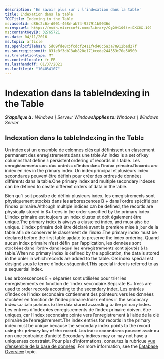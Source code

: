```yaml
---
description: 'En savoir plus sur : l’indexation dans la table'
title: Indexation dans la table
TOCTitle: Indexing in the Table
ms:assetid: d86c2c6b-d001-468d-ab74-937911b0036d
ms:mtpsurl: https://msdn.microsoft.com/library/Gg294106(v=EXCHG.10)
ms:contentKeyID: 32765721
ms.date: 04/11/2016
ms.topic: article
ms.openlocfilehash: 5d09fde8c5fcdcf2411f6d40c5a3a70912bed27f
ms.sourcegitcommit: 831e8f3db78ab820e1710cede244553c70e50500
ms.translationtype: MT
ms.contentlocale: fr-FR
ms.lasthandoff: 01/07/2021
ms.locfileid: "104034107"
---
```

# <a name="indexing-in-the-table"></a><span data-ttu-id="7520f-103">Indexation dans la table</span><span class="sxs-lookup"><span data-stu-id="7520f-103">Indexing in the Table</span></span>


<span data-ttu-id="7520f-104">_**S’applique à :** Windows | Serveur Windows_</span><span class="sxs-lookup"><span data-stu-id="7520f-104">_**Applies to:** Windows | Windows Server_</span></span>

## <a name="indexing-in-the-table"></a><span data-ttu-id="7520f-105">Indexation dans la table</span><span class="sxs-lookup"><span data-stu-id="7520f-105">Indexing in the Table</span></span>

<span data-ttu-id="7520f-106">Un index est un ensemble de colonnes clés qui définissent un classement permanent des enregistrements dans une table.</span><span class="sxs-lookup"><span data-stu-id="7520f-106">An index is a set of key columns that define a persistent ordering of records in a table.</span></span> <span data-ttu-id="7520f-107">Les enregistrements sont des entrées d’index dans l’index primaire.</span><span class="sxs-lookup"><span data-stu-id="7520f-107">Records are index entries in the primary index.</span></span> <span data-ttu-id="7520f-108">Un index principal et plusieurs index secondaires peuvent être définis pour créer des ordres de données différents dans la table.</span><span class="sxs-lookup"><span data-stu-id="7520f-108">One primary index and multiple secondary indexes can be defined to create different orders of data in the table.</span></span>

<span data-ttu-id="7520f-109">Bien qu’il soit possible de définir plusieurs index, les enregistrements sont physiquement stockés dans les arborescences B + dans l’ordre spécifié par l’index primaire.</span><span class="sxs-lookup"><span data-stu-id="7520f-109">Although multiple indices can be defined, the records are physically stored in B+ trees in the order specified by the primary index.</span></span> <span data-ttu-id="7520f-110">L’index primaire est toujours un index cluster et doit également être unique.</span><span class="sxs-lookup"><span data-stu-id="7520f-110">The primary index is always a clustered index, and must also be unique.</span></span> <span data-ttu-id="7520f-111">L’index primaire doit être déclaré avant la première mise à jour de la table afin de conserver le classement de l’index.</span><span class="sxs-lookup"><span data-stu-id="7520f-111">The primary index must be declared before the first table update to preserve the index ordering.</span></span> <span data-ttu-id="7520f-112">Quand aucun index primaire n’est défini par l’application, les données sont stockées dans l’ordre dans lequel les enregistrements sont ajoutés à la table.</span><span class="sxs-lookup"><span data-stu-id="7520f-112">When no primary index is defined by the application, the data is stored in the order in which records are added to the table.</span></span> <span data-ttu-id="7520f-113">Cet index spécial est désigné sous le terme d’index séquentiel.</span><span class="sxs-lookup"><span data-stu-id="7520f-113">This special index is referred to as a sequential index.</span></span>

<span data-ttu-id="7520f-114">Les arborescences B + séparées sont utilisées pour trier les enregistrements en fonction de l’index secondaire.</span><span class="sxs-lookup"><span data-stu-id="7520f-114">Separate B+ trees are used to order records according to the secondary index.</span></span> <span data-ttu-id="7520f-115">Les entrées d’index de l’index secondaire contiennent des pointeurs vers les données stockées en fonction de l’index primaire.</span><span class="sxs-lookup"><span data-stu-id="7520f-115">Index entries in the secondary index contain pointers to the data stored according to the primary index.</span></span> <span data-ttu-id="7520f-116">Les entrées d’index des enregistrements de l’index primaire doivent être uniques, car l’index secondaire pointe vers l’enregistrement à l’aide de la clé primaire de l’enregistrement.</span><span class="sxs-lookup"><span data-stu-id="7520f-116">The index entries for records in the primary index must be unique because the secondary index points to the record using the primary key of the record.</span></span> <span data-ttu-id="7520f-117">Les index secondaires peuvent avoir ou non une contrainte d’unicité.</span><span class="sxs-lookup"><span data-stu-id="7520f-117">Secondary indices may or may not have a uniqueness constraint.</span></span> <span data-ttu-id="7520f-118">Pour plus d’informations, consultez la rubrique [vue d’ensemble de la base de données](./database-overview.md) .</span><span class="sxs-lookup"><span data-stu-id="7520f-118">For more information, see the [Database Overview](./database-overview.md) topic.</span></span>
